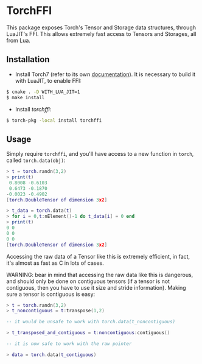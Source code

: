TorchFFI
========

This package exposes Torch's Tensor and Storage data structures, through
LuaJIT's FFI. This allows extremely fast access to Tensors and Storages, 
all from Lua.

Installation
------------

* Install Torch7 (refer to its own [documentation](www.torch.ch)). It
  is necessary to build it with LuaJIT, to enable FFI:

```sh
$ cmake . -D WITH_LUA_JIT=1
$ make install
```

* Install _torchffi_:

```sh
$ torch-pkg -local install torchffi
```

Usage
-----

Simply require `torchffi`, and you'll have access to a new function in `torch`,
called `torch.data(obj)`:

```lua
> t = torch.randn(3,2)
> print(t)
 0.8008 -0.6103
 0.6473 -0.1870
-0.0023 -0.4902
[torch.DoubleTensor of dimension 3x2]

> t_data = torch.data(t)
> for i = 0,t:nElement()-1 do t_data[i] = 0 end
> print(t)
0 0
0 0
0 0
[torch.DoubleTensor of dimension 3x2]
```

Accessing the raw data of a Tensor like this is extremely efficient, in fact, it's
almost as fast as C in lots of cases.

WARNING: bear in mind that accessing the raw data like this is dangerous, and should
only be done on contiguous tensors (if a tensor is not contiguous, then you have to
use it size and stride information). Making sure a tensor is contiguous is easy:

```lua
> t = torch.randn(3,2)
> t_noncontiguous = t:transpose(1,2)

-- it would be unsafe to work with torch.data(t_noncontiguous)

> t_transposed_and_contiguous = t:noncontiguous:contiguous()

-- it is now safe to work with the raw pointer

> data = torch.data(t_contiguous)
```

